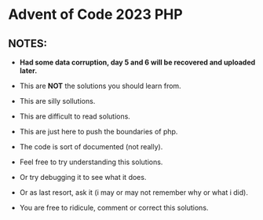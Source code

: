 # Advent of Code 2023 PHP

## NOTES:

- **Had some data corruption, day 5 and 6 will be recovered and uploaded later.**

- This are **NOT** the solutions you should learn from.
- This are silly sollutions.
- This are difficult to read solutions.
- This are just here to push the boundaries of php.
- The code is sort of documented (not really).
- Feel free to try understanding this solutions.
- Or try debugging it to see what it does.
- Or as last resort, ask it (i may or may not remember why or what i did).
- You are free to ridicule, comment or correct this solutions.
